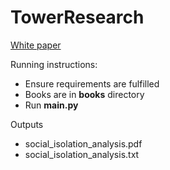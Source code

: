 # TowerResearch
[White paper](https://github.com/PavithranChelliahpillai/TowerResarch/blob/main/Tower_Research___Take_Home_Assgt.pdf)

Running instructions: 
 - Ensure requirements are fulfilled
 - Books are in **books** directory
 - Run **main.py**

Outputs
- social_isolation_analysis.pdf
- social_isolation_analysis.txt
